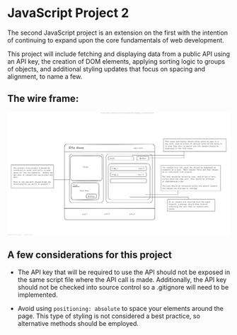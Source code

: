 # JavaScript Project 2

The second JavaScript project is an extension on the first with the intention of continuing to
expand upon the core fundamentals of web development.

This project will include fetching and displaying data from a public API using an API key, the creation
of DOM elements, applying sorting logic to groups of objects, and additional styling updates that focus
on spacing and alignment, to name a few.

## The wire frame:

![Wire Frame](project-2-wireframe.jpg)

## A few considerations for this project

- The API key that will be required to use the API should not be exposed in the same script file where the
  API call is made. Additionally, the API key should not be checked into source control so a .gitignore will
  need to be implemented.

- Avoid using `positioning: absolute` to space your elements around the page. This type of styling is not
  considered a best practice, so alternative methods should be employed.
